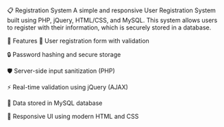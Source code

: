 📋 Registration System
A simple and responsive User Registration System built using PHP, jQuery, HTML/CSS, and MySQL. This system allows users to register with their information, which is securely stored in a database.

🚀 Features
🧾 User registration form with validation

🔒 Password hashing and secure storage

🛡️ Server-side input sanitization (PHP)

⚡ Real-time validation using jQuery (AJAX)

💾 Data stored in MySQL database

🎨 Responsive UI using modern HTML and CSS
